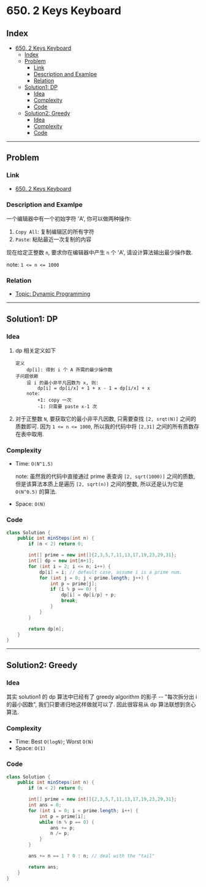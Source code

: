 # 650. 2 Keys Keyboard

## Index

- [650. 2 Keys Keyboard](#650-2-keys-keyboard)
  - [Index](#index)
  - [Problem](#problem)
    - [Link](#link)
    - [Description and Examlpe](#description-and-examlpe)
    - [Relation](#relation)
  - [Solution1: DP](#solution1-dp)
    - [Idea](#idea)
    - [Complexity](#complexity)
    - [Code](#code)
  - [Solution2: Greedy](#solution2-greedy)
    - [Idea](#idea-1)
    - [Complexity](#complexity-1)
    - [Code](#code-1)

----

## Problem

### Link

- [650. 2 Keys Keyboard][1]

### Description and Examlpe

一个编辑器中有一个初始字符 'A', 你可以做两种操作:

1. `Copy All`: 复制编辑区的所有字符
2. `Paste`: 粘贴最近一次复制的内容

现在给定正整数 `n`, 要求你在编辑器中产生 `n` 个 'A', 请设计算法输出最少操作数.

note: `1 <= n <= 1000`

### Relation

- [Topic: Dynamic Programming][2]

----

## Solution1: DP

### Idea

1. dp 相关定义如下

    ```nohighlight
    定义
        dp[i]: 得到 i 个 A 所需的最少操作数
    子问题依赖
        设 i 的最小非平凡因数为 x, 则:
            dp[i] = dp[i/x] + 1 + x - 1 = dp[i/x] + x
        note:
            +1: copy 一次
            -1: 只需要 paste x-1 次
    ```

2. 对于正整数 `N`, 要获取它的最小非平凡因数, 只需要查找 `[2, srqt(N)]` 之间的质数即可. 因为 `1 <= n <= 1000`, 所以我的代码中将 `[2,31]` 之间的所有质数存在表中取用.

### Complexity

- Time: `O(N^1.5)`

    note: 虽然我的代码中直接通过 prime 表查询 `[2, sqrt(1000)]` 之间的质数, 但是该算法本质上是遍历 `[2, sqrt(n)]` 之间的整数, 所以还是认为它是 `O(N^0.5)` 的算法.

- Space: `O(N)`

### Code

```java
class Solution {
    public int minSteps(int n) {
        if (n < 2) return 0;

        int[] prime = new int[]{2,3,5,7,11,13,17,19,23,29,31};
        int[] dp = new int[n+1];
        for (int i = 2; i <= n; i++) {
            dp[i] = i; // default case, assume i is a prime num.
            for (int j = 0; j < prime.length; j++) {
                int p = prime[j];
                if (i % p == 0) {
                    dp[i] = dp[i/p] + p;
                    break;
                }
            }
        }

        return dp[n];
    }
}
```

----

## Solution2: Greedy

### Idea

其实 solution1 的 dp 算法中已经有了 greedy algorithm 的影子 -- "每次拆分出 i 的最小因数", 我们只要递归地这样做就可以了. 因此很容易从 dp 算法联想到贪心算法.

### Complexity

- Time: Best `O(logN)`; Worst `O(N)`
- Space: `O(1)`

### Code

```java
class Solution {
    public int minSteps(int n) {
        if (n < 2) return 0;

        int[] prime = new int[]{2,3,5,7,11,13,17,19,23,29,31};
        int ans = 0;
        for (int i = 0; i < prime.length; i++) {
            int p = prime[i];
            while (n % p == 0) {
                ans += p;
                n /= p;
            }
        }

        ans += n == 1 ? 0 : n; // deal with the "tail"

        return ans;
    }
}
```

[1]: https://leetcode.com/problems/2-keys-keyboard/
[2]: ../topics/dynamic-programming.md
